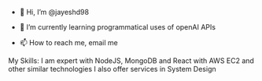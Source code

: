 - 👋 Hi, I’m @jayeshd98
- 🌱 I’m currently learning programmatical uses of openAI APIs

- 📫 How to reach me, email me

My Skills:
I am expert with NodeJS, MongoDB and React with AWS EC2 and other similar technologies
I also offer services in System Design

